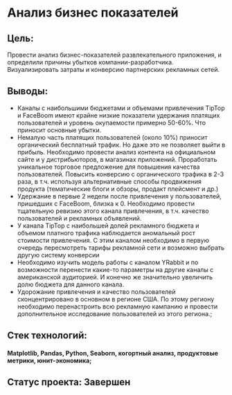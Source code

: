 # Анализ бизнес показателей
## Цель: 
Провести анализ бизнес-показателей развлекательного приложения, и определили причины убытков компании-разработчика. Визуализировать затраты и конверсию партнерских рекламных сетей.

## Выводы: 
- Каналы с наибольшими бюджетами и объемами привлечения TipTop и FaceBoom имеют крайне низкие показатели удержания платящих пользователей и уровень окупаемости примерно 50-60%. Что приносит основные убытки.
- Немалую часть платящих пользователей (около 10%) приносит органический бесплатный трафик. Но даже это не позволяет выйти в прибыль. Необходимо провести анализ контента на официальном сайте и у дистрибьюторов, в магазинах приложений. Проработать уникальное торговое предложение для повышения качества пользователей. Повысить конверсию с органического трафика в 2-3 раза, в т.ч. используя альтернативные способы продвижения продукта (тематические блоги и обзоры, продакт плейсмент и др.)
- Удержание в первые 2 недели после привлечения у пользователей, пришедших с FaceBoom, близка к 0. Необходимо провести тщательную ревизию этого канала привлечения, в т.ч. качество пользователей и рекламных объявлений.
- У канала TipTop с наибольшей долей рекламного бюджета и объемом платного трафика наблюдается аномальный рост стоимости привлечения. С этим каналом необходимо в первую очередь пересмотреть тарифы рекламной сети и возможно выбрать другую систему конверсии
- Необходимо изучить модель работы с каналом YRabbit и по возможности перенести какие-то параметры на другие каналы с американской аудиторией. И конечно же значительно увеличить долю бюджета для данного канала.
- Удорожание привлечения и качество пользователей сконцентрировано в основном в регионе США. По этому региону необходимо перенастроить всю рекламную кампанию и провести дополнительное исследование пользователей из этого региона.;

## Стек технологий: 
#### Matplotlib, Pandas, Python, Seaborn, когортный анализ, продуктовые метрики, юнит-экономика;

## Статус проекта: Завершен
